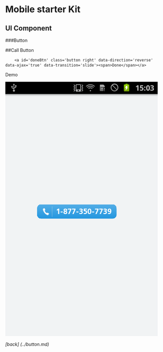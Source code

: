 Mobile starter Kit
================================

UI Component
--------------------------------


###Button

##Call Button
		
		<a id='doneBtn' class='button right' data-direction='reverse' data-ajax='true' data-transition='slide'><span>Done</span></a>

Demo

![alt text][Demo]

[Demo]: ../../screenshots/call_button.png "Demo"

	
*[back] (../button.md)*  
	

